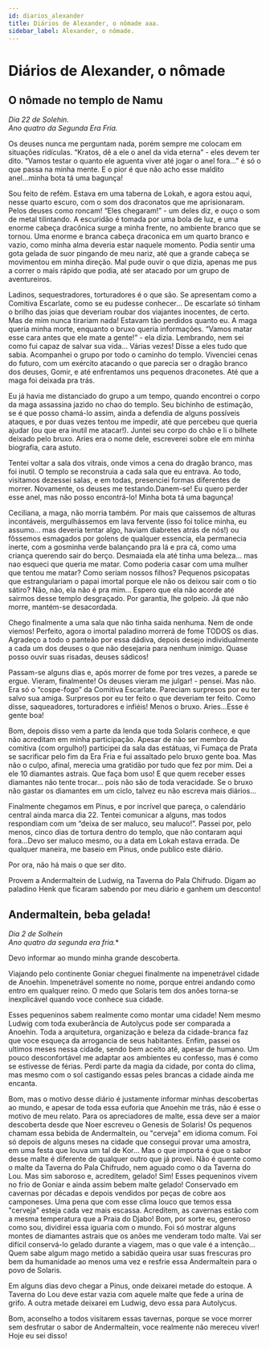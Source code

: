 ```yaml
---
id: diarios_alexander
title: Diários de Alexander, o nômade aaa.
sidebar_label: Alexander, o nômade.
---
```

# Diários de Alexander, o nômade

## O nômade no templo de Namu
*Dia 22 de Solehin.*  
*Ano quatro da Segunda Era Fria.*

Os deuses nunca me perguntam nada, porém sempre me colocam em situações ridículas. “Kratos, dê a ele o anel da vida eterna” - eles devem ter dito. “Vamos testar o quanto ele aguenta viver até jogar o anel fora...” é só o que passa na minha mente. E o pior é que não acho esse maldito anel...minha bota tá uma bagunça!


Sou feito de refém. Estava em uma taberna de Lokah, e agora estou aqui, nesse quarto escuro, com o som dos draconatos que me aprisionaram. Pelos deuses como roncam! “Eles chegaram!” - um deles diz, e ouço o som de metal tilintando. A escuridão é tomada por uma bola de luz, e uma enorme cabeça dracônica surge a minha frente, no ambiente branco que se tornou. Uma enorme e branca cabeça draconica em um quarto branco e vazio, como minha alma deveria estar naquele momento. Podia sentir uma gota gelada de suor pingando de meu nariz, até que a grande cabeça se movimentou em minha direção. Mal pude ouvir o que dizia, apenas me pus a correr o mais rápido que podia, até ser atacado por um grupo de aventureiros.

Ladinos, sequestradores, torturadores é o que são. Se apresentam como a Comitiva Escarlate, como se eu pudesse conhecer... De escarlate só tinham o brilho das joias que deveriam roubar dos viajantes inocentes, de certo. Mas de mim nunca tirariam nada!
Estavam tão perdidos quanto eu. A maga queria minha morte, enquanto o bruxo queria informações. “Vamos matar esse cara antes que ele mate a gente!” - ela dizia. Lembrando, nem sei como fui capaz de salvar sua vida... Várias vezes!
Disse a eles tudo que sabia. Acompanhei o grupo por todo o caminho do templo. Vivenciei cenas do futuro, com um exército atacando o que parecia ser o dragão branco dos deuses, Gomir, e até enfrentamos uns pequenos draconetes. Até que a maga foi deixada pra trás. 

Eu já havia me distanciado do grupo a um tempo, quando encontrei o corpo da maga assassina jazido no chao do templo. Seu bichinho de estimação, se é que posso chamá-lo assim, ainda a defendia de alguns possíveis ataques, e por duas vezes tentou me impedir, até que percebeu que queria ajudar (ou que era inutil me atacar!). Juntei seu corpo do chão e li o bilhete deixado pelo bruxo. Aries era o nome dele, escreverei sobre ele em minha biografia, cara astuto. 

Tentei voltar a sala dos vitrais, onde vimos a cena do dragão branco, mas foi inutil. O templo se reconstruia a cada sala que eu entrava. Ao todo, visitamos dezessei salas, e em todas, presenciei formas diferentes de morrer. Novamente, os deuses me testando.Danem-se! Eu quero perder esse anel, mas não posso encontrá-lo! Minha bota tá uma bagunça!

Ceciliana, a maga, não morria também. Por mais que caíssemos de alturas incontáveis, mergulhássemos em lava fervente (isso foi tolice minha, eu assumo... mas deveria tentar algo, haviam diabretes atrás de nós!) ou fôssemos esmagados por golens de qualquer essencia, ela permanecia inerte, com a gosminha verde balançando pra lá e pra cá, como uma criança querendo sair do berço. Desmaiada ela até tinha uma beleza... mas nao esqueci que queria me matar. Como poderia casar com uma mulher que tentou me matar? Como seriam nossos filhos? Pequenos psicopatas que estrangulariam o papai imortal porque ele não os deixou sair com o tio sátiro? Não, não, ela não é pra mim... Espero que ela não acorde até sairmos desse templo desgraçado. Por garantia, lhe golpeio. Já que não morre, mantém-se desacordada.

Chego finalmente a uma sala que não tinha saida nenhuma. Nem de onde viemos! Perfeito, agora o imortal paladino morrerá de fome TODOS os dias. Agradeço a todo o panteão por essa dádiva, depois desejo individualmente a cada um dos deuses o que não desejaria para nenhum inimigo. Quase posso ouvir suas risadas, deuses sádicos!

Passam-se alguns dias e, após morrer de fome por tres vezes, a parede se ergue. Vieram, finalmente! Os deuses vieram me julgar! - pensei. Mas não. Era só o “cospe-fogo” da Comitiva Escarlate. Pareciam surpresos por eu ter salvo sua amiga. Surpresos por eu ter feito o que deveriam ter feito. Como disse, saqueadores, torturadores e infiéis! Menos o bruxo. Aries...Esse é gente boa!

Bom, depois disso vem a parte da lenda que toda Solaris conhece, e que não acreditam em minha participação. Apesar de não ser membro da comitiva (com orgulho!) participei da sala das estátuas, vi Fumaça de Prata se sacrificar pelo fim da Era Fria e fui assaltado pelo bruxo gente boa. Mas não o culpo, afinal, merecia uma gratidão por tudo que fez por mim. Dei a ele 10 diamantes astrais. Que faça bom uso! E que quem receber esses diamantes não tente trocar... pois não são de toda veracidade. Se o bruxo não gastar os diamantes em um ciclo, talvez eu não escreva mais diários...

Finalmente chegamos em Pinus, e por incrível que pareça, o calendário central ainda marca dia 22. Tentei comunicar a alguns, mas todos respondiam com um “deixa de ser maluco, seu maluco!”. Passei por, pelo menos, cinco dias de tortura dentro do templo, que não contaram aqui fora...Devo ser maluco mesmo, ou a data em Lokah estava errada. De qualquer maneira, me baseio em Pinus, onde publico este diário. 

Por ora, não há mais o que ser dito.

Provem a Andermaltein de Ludwig, na Taverna do Pala Chifrudo. Digam ao paladino Henk que ficaram sabendo por meu diário e ganhem um desconto!

## Andermaltein, beba gelada!

*Dia 2 de Solhein*  
*Ano quatro da segunda era fria.**  

Devo informar ao mundo minha grande descoberta.

Viajando pelo continente Goniar cheguei finalmente na impenetrável cidade de Anoehin. Impenetrável somente no nome, porque entrei andando como entro em qualquer reino. O medo que Solaris tem dos anões torna-se inexplicável quando voce conhece sua cidade.

Esses pequeninos sabem realmente como montar uma cidade! Nem mesmo Ludwig com toda exuberância de Autolycus pode ser comparada a Anoehin. Toda a arquitetura, organização e beleza da cidade-branca faz que voce esqueça da arrogancia de seus habitantes. Enfim, passei os ultimos meses nessa cidade, sendo bem aceito até, apesar de humano. Um pouco desconfortável me adaptar aos ambientes eu confesso, mas é como se estivesse de férias. Perdi parte da magia da cidade, por conta do clima, mas mesmo com o sol castigando essas peles brancas a cidade ainda me encanta.

Bom, mas o motivo desse diário é justamente informar minhas descobertas ao mundo, e apesar de toda essa euforia que Anoehin me trás, não é esse o motivo de meu relato. Para os apreciadores de malte, essa deve ser a maior descoberta desde que Noer escreveu o Genesis de Solaris! Os pequenos chamam essa bebida de Andermaltein, ou "cerveja" em idioma comum. Foi só depois de alguns meses na cidade que consegui provar uma amostra, em uma festa que louva um tal de Kor... Mas o que importa é que o sabor desse malte é diferente de qualquer outro que já provei. Não é quente como o malte da Taverna do Pala Chifrudo, nem aguado como o da Taverna do Lou. Mas sim saboroso e, acreditem, gelado! Sim! Esses pequeninos vivem no frio de Goniar e ainda assim bebem malte gelado! Conservado em cavernas por décadas e depois vendidos por peças de cobre aos camponeses. Uma pena que com esse clima louco que temos essa "cerveja" esteja cada vez mais escassa. Acreditem, as cavernas estão com a mesma temperatura que a Praia do Djabo! Bom, por sorte eu, generoso como sou, dividirei essa iguaria com o mundo. Foi só mostrar alguns montes de diamantes astrais que os anões me venderam todo malte. Vai ser difícil conservá-lo gelado durante a viagem, mas o que vale é a intenção... Quem sabe algum mago metido a sabidão queira usar suas frescuras pro bem da humanidade ao menos uma vez e resfrie essa Andermaltein para o povo de Solaris.

Em alguns dias devo chegar a Pinus, onde deixarei metade do estoque. A Taverna do Lou deve estar vazia com aquele malte que fede a urina de grifo. A outra metade deixarei em Ludwig, devo essa para Autolycus.

Bom, aconselho a todos visitarem essas tavernas, porque se voce morrer sem desfrutar o sabor de Andermaltein, voce realmente não mereceu viver! Hoje eu sei disso!